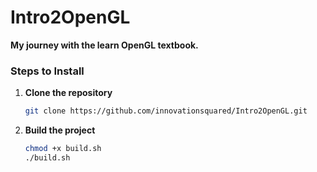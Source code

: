 # Intro2OpenGL
**My journey with the learn OpenGL textbook.**  

### Steps to Install

1. **Clone the repository**
   ```bash
   git clone https://github.com/innovationsquared/Intro2OpenGL.git
   ```
2. **Build the project**
    ```bash
    chmod +x build.sh
    ./build.sh 
    ```